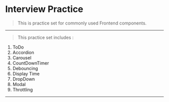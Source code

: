 # Interview Practice

> This is practice set for commonly used Frontend components.

---

> This practice set includes :

1. ToDo
2. Accordion
3. Carousel
4. CountDownTimer
5. Debouncing
6. Display Time
7. DropDown
8. Modal
9. Throttling

---
